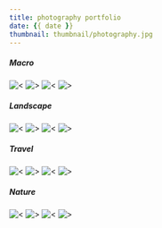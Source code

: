```yaml
---
title: photography portfolio
date: {{ date }}
thumbnail: thumbnail/photography.jpg
---
```


<H5>Macro</H5>

![<](DSC01515.jpg)
![>](DSC04396.jpg)
![<](DSC01066.jpg)
![>](DSCF1638.jpg)

<H5>Landscape</H5>

![<](DSC00221.jpg)
![>](DSC05738.jpg)
![<](DSC02913.jpg)
![>](DSC99990.jpg)

<H5>Travel</H5>

![<](DSC05372.jpg)
![>](DSC03048.jpg)
![<](DSC01361.jpg)
![>](DSC03750.jpg)

<H5>Nature</H5>

![<](DSC06055.jpg)
![>](DSC04214.jpg)
![<](DSC03949.jpg)
![>](DSC00220.jpg)

